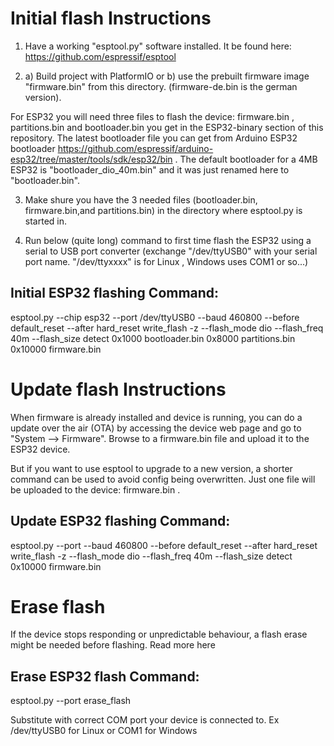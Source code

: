 # Initial flash Instructions
1) Have a working "esptool.py" software installed. It be found here: https://github.com/espressif/esptool

2) a) Build project with PlatformIO or b) use the prebuilt firmware image "firmware.bin" from this directory. (firmware-de.bin is the german version).

For ESP32 you will need three files to flash the device: firmware.bin , partitions.bin and bootloader.bin you get in the ESP32-binary section of this repository. The latest bootloader file you can get from Arduino ESP32 bootloader https://github.com/espressif/arduino-esp32/tree/master/tools/sdk/esp32/bin . The default bootloader for a 4MB ESP32 is "bootloader_dio_40m.bin" and it was just renamed here to "bootloader.bin".    


3) Make shure you have the 3 needed files (bootloader.bin, firmware.bin,and partitions.bin) in the directory where esptool.py is started in.

4) Run below (quite long) command to first time flash the ESP32 using a serial to USB port converter (exchange "/dev/ttyUSB0" with your serial port name. "/dev/ttyxxxx" is for Linux , Windows uses COM1 or so...)

## Initial ESP32 flashing Command:
esptool.py --chip esp32 --port /dev/ttyUSB0 --baud 460800 --before default_reset --after hard_reset write_flash -z --flash_mode dio --flash_freq 40m --flash_size detect 0x1000 bootloader.bin 0x8000 partitions.bin 0x10000 firmware.bin


# Update flash Instructions
When firmware is already installed and device is running, you can do a update over the air (OTA) by accessing the device web page and go to "System --> Firmware". Browse to a firmware.bin file and upload it to the ESP32 device.

But if you want to use esptool to upgrade to a new version, a shorter command can be used to avoid config being overwritten. Just one file will be uploaded to the device: firmware.bin .

## Update ESP32 flashing Command:
esptool.py --port <port> --baud 460800 --before default_reset --after hard_reset write_flash -z --flash_mode dio --flash_freq 40m --flash_size detect 0x10000 firmware.bin

# Erase flash
If the device stops responding or unpredictable behaviour, a flash erase might be needed before flashing. Read more here
  
## Erase ESP32 flash Command:
esptool.py --port <port> erase_flash
  
Substitute <port> with correct COM port your device is connected to. Ex /dev/ttyUSB0 for Linux or COM1 for Windows
